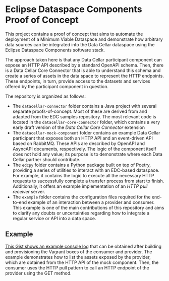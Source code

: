 # Eclipse Dataspace Components Proof of Concept

This project contains a proof of concept that aims to automate the deployment of a Minimum Viable Dataspace and demonstrate how arbitrary data sources can be integrated into the Data Cellar dataspace using the Eclipse Dataspace Components software stack.

The approach taken here is that any Data Cellar participant component can expose an HTTP API described by a standard OpenAPI schema. Then, there is a Data Cellar Core Connector that is able to understand this schema and create a series of assets in the data space to represent the HTTP endpoints. These endpoints, in turn, provide access to the datasets and services offered by the participant component in question.

The repository is organized as follows:

* The `datacellar-connector` folder contains a Java project with several separate proofs-of-concept. Most of these are derived from and adapted from the EDC samples repository. The most relevant code is located in the `datacellar-core-connector` folder, which contains a very early draft version of the _Data Cellar Core Connector_ extension
* The `datacellar-mock-component` folder contains an example Data Cellar participant that exposes both an HTTP API and an event-driven API based on RabbitMQ. These APIs are described by OpenAPI and AsyncAPI documents, respectively. The logic of the component itself does not hold any value; its purpose is to demonstrate where each Data Cellar partner should contribute.
* The `edcpy` folder contains a Python package built on top of Poetry, providing a series of utilities to interact with an EDC-based dataspace. For example, it contains the logic to execute all the necessary HTTP requests to successfully complete a transfer process from start to finish. Additionally, it offers an example implementation of an _HTTP pull receiver_ server.
* The `example` folder contains the configuration files required for the end-to-end example of an interaction between a provider and consumer. This example is one of the main contributions of this repository and aims to clarify any doubts or uncertainties regarding how to integrate a regular service or API into a data space.

## Example

[This Gist shows an example console log](https://gist.github.com/agmangas/ae64592f6319f34ffdce5626529001a0) that can be obtained after building and provisioning the Vagrant boxes of the consumer and provider. The example demonstrates how to list the assets exposed by the provider, which are obtained from the HTTP API of the mock component. Then, the consumer uses the HTTP pull pattern to call an HTTP endpoint of the provider using the GET method.
